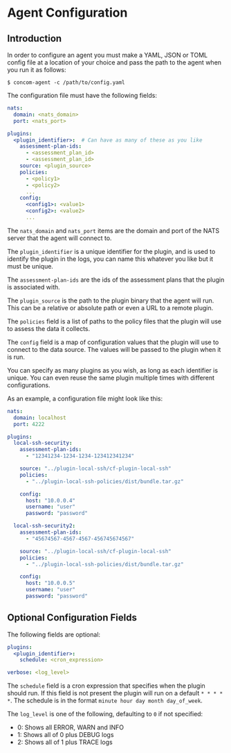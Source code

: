 # Agent Configuration

## Introduction

In order to configure an agent you must make a YAML, JSON or TOML config file at a location of your choice and pass the
path to the agent when you run it as follows:
```shell
$ concom-agent -c /path/to/config.yaml
```

The configuration file must have the following fields:

```yaml
nats:
  domain: <nats_domain>
  port: <nats_port>

plugins:
  <plugin_identifier>:  # Can have as many of these as you like
    assessment-plan-ids:
      - <assessment_plan_id>
      - <assessment_plan_id>
    source: <plugin_source>
    policies:
      - <policy1>
      - <policy2>
      ...
    config:
      <config1>: <value1>
      <config2>: <value2>
      ...
```

The `nats_domain` and `nats_port` items are the domain and port of the NATS server that the agent will connect to.

The `plugin_identifier` is a unique identifier for the plugin, and is used to identify the plugin in the logs, you can
name this whatever you like but it must be unique.

The `assessment-plan-ids` are the ids of the assessment plans that the plugin is associated with.

The `plugin_source` is the path to the plugin binary that the agent will run. This can be a relative or absolute path or
even a URL to a remote plugin.

The `policies` field is a list of paths to the policy files that the plugin will use to assess the data it collects.

The `config` field is a map of configuration values that the plugin will use to connect to the data source. The values
will be passed to the plugin when it is run.

You can specify as many plugins as you wish, as long as each identifier is unique. You can even reuse the same plugin
multiple times with different configurations.

As an example, a configuration file might look like this:
```yaml
nats:
  domain: localhost
  port: 4222

plugins:
  local-ssh-security:
    assessment-plan-ids:
      - "12341234-1234-1234-123412341234"

    source: "../plugin-local-ssh/cf-plugin-local-ssh"
    policies:
      - "../plugin-local-ssh-policies/dist/bundle.tar.gz"

    config:
      host: "10.0.0.4"
      username: "user"
      password: "password"

  local-ssh-security2:
    assessment-plan-ids:
      - "45674567-4567-4567-456745674567"

    source: "../plugin-local-ssh/cf-plugin-local-ssh"
    policies:
      - "../plugin-local-ssh-policies/dist/bundle.tar.gz"

    config:
      host: "10.0.0.5"
      username: "user"
      password: "password"
```

## Optional Configuration Fields

The following fields are optional:
```yaml
plugins:
  <plugin_identifier>:
    schedule: <cron_expression>

verbose: <log_level>
```

The `schedule` field is a cron expression that specifies when the plugin should run. If this field is not present the
plugin will run on a default `* * * * *`. The schedule is in the format `minute hour day month day_of_week`.

The `log_level` is one of the following, defaulting to `0` if not specified:
- 0: Shows all ERROR, WARN and INFO
- 1: Shows all of 0 plus DEBUG logs
- 2: Shows all of 1 plus TRACE logs
